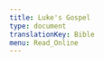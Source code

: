 ```yaml
---
title: Luke's Gospel
type: document
translationKey: Bible
menu: Read_Online
---
```

<html>
<body>
<!-- Embedded Bible. https://biblia.com/plugins/embeddedbible -->
<biblia:bible layout="minimal" resource="gnb" width="900" height="800" startingReference="Lk1.1"></biblia:bible>
<!-- If you’re including multiple Biblia widgets, you only need this script tag once -->
<script src="//biblia.com/api/logos.biblia.js"></script>
<script>logos.biblia.init();</script>
</body>
</html>